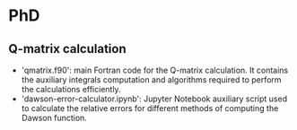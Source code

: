 # PhD
## Q-matrix calculation

- 'qmatrix.f90': main Fortran code for the Q-matrix calculation. It contains the auxiliary integrals computation and algorithms required to perform the calculations efficiently.
- 'dawson-error-calculator.ipynb': Jupyter Notebook auxiliary script used to calculate the relative errors for different methods of computing the Dawson function. 